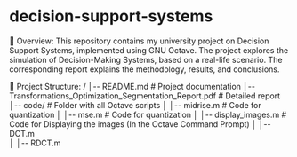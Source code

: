 # decision-support-systems
📌 Overview:
This repository contains my university project on Decision Support Systems, implemented using GNU Octave. The project explores the simulation of Decision-Making Systems, based on a 
real-life scenario. The corresponding report explains the methodology, results, and conclusions.

📁 Project Structure:
/
│-- README.md                   # Project documentation
│-- Transformations_Optimization_Segmentation_Report.pdf  # Detailed report
│-- code/                        # Folder with all Octave scripts
│   │-- midrise.m                # Code for quantization
│   │-- mse.m                    # Code for quantization
│   │-- display_images.m         # Code for Displaying the images (In the Octave Command Prompt)
│   │-- DCT.m                    
│   │-- RDCT.m    
